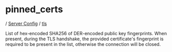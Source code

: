 # pinned_certs

/ [Server Config](../../README.md) / [tls](../README.md) 

List of hex-encoded SHA256 of DER-encoded public key fingerprints. When present, during the TLS handshake, the
provided certificate's fingerprint is required to be present in the list, otherwise the connection will be
closed.

